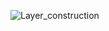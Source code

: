 ![Layer_construction](https://user-images.githubusercontent.com/85132939/199867228-3cf88e71-4619-4542-9a18-86214077cd91.png)
